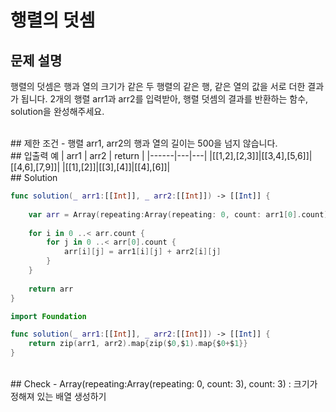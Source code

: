 # 행렬의 덧셈

## 문제 설명 
행렬의 덧셈은 행과 열의 크기가 같은 두 행렬의 같은 행, 같은 열의 값을 서로 더한 결과가 됩니다. 2개의 행렬 arr1과 arr2를 입력받아, 행렬 덧셈의 결과를 반환하는 함수, solution을 완성해주세요. 

<br/>
## 제한 조건
- 행렬 arr1, arr2의 행과 열의 길이는 500을 넘지 않습니다.

<br/>
## 입출력 예
| arr1 | arr2 | return |
|------|---|---|
|[[1,2],[2,3]]|[[3,4],[5,6]]|[[4,6],[7,9]]|
|[[1],[2]]|[[3],[4]]|[[4],[6]]|


<br/>
## Solution

```swift
func solution(_ arr1:[[Int]], _ arr2:[[Int]]) -> [[Int]] {
    
    var arr = Array(repeating:Array(repeating: 0, count: arr1[0].count), count: arr1.count)
    
    for i in 0 ..< arr.count {
        for j in 0 ..< arr[0].count {
            arr[i][j] = arr1[i][j] + arr2[i][j]
        }
    }
    
    return arr
}
```

```swift
import Foundation

func solution(_ arr1:[[Int]], _ arr2:[[Int]]) -> [[Int]] {
    return zip(arr1, arr2).map{zip($0,$1).map{$0+$1}}
}
```

<br/>
## Check
- Array(repeating:Array(repeating: 0, count: 3), count: 3) : 크기가 정해져 있는 배열 생성하기